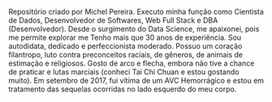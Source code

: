 Repositório criado por Michel Pereira.
Executo minha função como Cientista de Dados, Desenvolvedor de Softwares, Web Full Stack e DBA (Desenvolvedor).
Desde o surgimento do Data Science, me apaixonei, pois me permite explorar me
Tenho mais que 30 anos de experiência. Sou autodidata, dedicado e perfeccionista moderado.
Possuo um coração filantropo, luto contra preconceitos raciais, de gêneros, de animais de estimação e religiosos.
Gosto de arco e flecha, embora não tive a chance de praticar e lutas marciais (conheci Tai Chi Chuan e estou gostando muito).
Em setembro de 2017, fui vítima de um AVC Hemorrágico e estou em tratamento das sequelas ocorridas no lado esquerdo do meu corpo.
